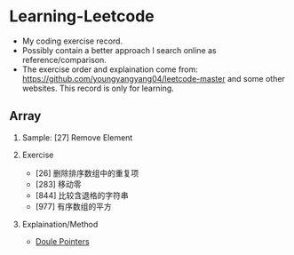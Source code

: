 # Learning-Leetcode
* My coding exercise record.  
* Possibly contain a better approach I search online as reference/comparison.  
* The exercise order and explaination come from: https://github.com/youngyangyang04/leetcode-master and some other websites. This record is only for learning.

## Array

 1. Sample: [27] Remove Element  
 2. Exercise    
    - [26] 删除排序数组中的重复项    
    - [283] 移动零     
    - [844] 比较含退格的字符串   
    - [977] 有序数组的平方  
    
 3. Explaination/Method  
    -  [Doule Pointers](https://github.com/youngyangyang04/leetcode-master/blob/master/problems/0027.%E7%A7%BB%E9%99%A4%E5%85%83%E7%B4%A0.md)
